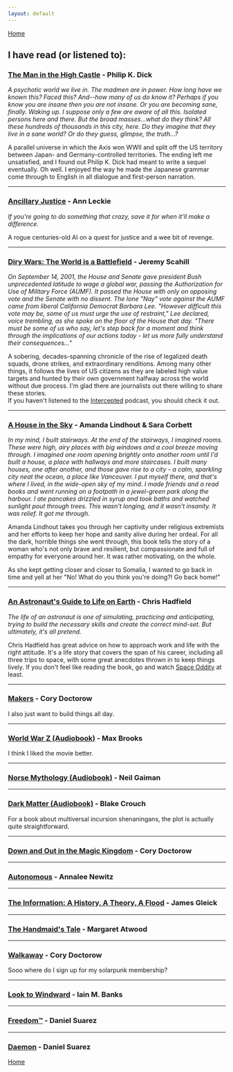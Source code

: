 ```yaml
---
layout: default
---
```


[Home](/)

## I have read (or listened to):

### [The Man in the High Castle](https://en.wikipedia.org/wiki/The_Man_in_the_High_Castle) - Philip K. Dick

_A psychotic world we live in. The madmen are in power. How long have we known this? Faced this? And--how many of us do know it? Perhaps if you know you are insane then you are not insane. Or you are becoming sane, finally. Waking up. I suppose only a few are aware of all this. Isolated persons here and there. But the broad masses...what do they think? All these hundreds of thousands in this city, here. Do they imagine that they live in a sane world? Or do they guess, glimpse, the truth...?_

A parallel universe in which the Axis won WWII and split off the US territory between Japan- and Germany-controlled territories. The ending left me unsatisfied, and I found out Philip K. Dick had meant to write a sequel eventually. Oh well. I enjoyed the way he made the Japanese grammar come through to English in all dialogue and first-person narration.

---

### [Ancillary Justice](https://en.wikipedia.org/wiki/Ancillary_Justice) - Ann Leckie

_If you're going to do something that crazy, save it for when it'll make a difference._

A rogue centuries-old AI on a quest for justice and a wee bit of revenge.

---

### [Diry Wars: The World is a Battlefield](https://www.hachettebookgroup.com/titles/jeremy-scahill/dirty-wars/9781568587271/) - Jeremy Scahill

_On September 14, 2001, the House and Senate gave president Bush unprecedented latitude to wage a global war, passing the Authorization for Use of Military Force (AUMF). It passed the House with only on opposing vote and the Senate with no dissent. The lone "Nay" vote against the AUMF came from liberal California Democrat Barbara Lee. "However difficult this vote may be, some of us must urge the use of restraint," Lee declared, voice trembling, as she spoke on the floor of the House that day. "There must be some of us who say, let's step back for a moment and think through the implications of our actions today - let us more fully understand their consequences..."_

A sobering, decades-spanning chronicle of the rise of legalized death squads, drone strikes, and extraordinary renditions. Among many other things, it follows the lives of US citizens as they are labeled high value targets and hunted by their own government halfway across the world without due process. I'm glad there are journalists out there willing to share these stories.  
If you haven't listened to the [Intercepted](https://theintercept.com/podcasts/) podcast, you should check it out.

---

### [A House in the Sky](https://en.wikipedia.org/wiki/A_House_in_the_Sky) - Amanda Lindhout & Sara Corbett

_In my mind, I built stairways. At the end of the stairways, I imagined rooms. These were high, airy places with big windows and a cool breeze moving through. I imagined one room opening brightly onto another room until I'd built a house, a place with hallways and more staircases. I built many houses, one after another, and those gave rise to a city - a calm, sparkling city neat the ocean, a place like Vancouver. I put myself there, and that's where I lived, in the wide-open sky of my mind. I made friends and a read books and went running on a footpath in a jewel-green park along the harbour. I ate pancakes drizzled in syrup and took baths and watched sunlight pout through trees. This wasn't longing, and it wasn't insanity. It was relief. It got me through._

Amanda Lindhout takes you through her captivity under religious extremists and her efforts to keep her hope and sanity alive during her ordeal. For all the dark, horrible things she went through, this book tells the story of a woman who's not only brave and resilient, but compassionate and full of empathy for everyone around her. It was rather motivating, on the whole.

As she kept getting closer and closer to Somalia, I wanted to go back in time and yell at her "No! What do you think you're doing?! Go back home!" 

---

### [An Astronaut's Guide to Life on Earth](https://chrishadfield.ca/books/) - Chris Hadfield

_The life of an astronaut is one of simulating, practicing and anticipating, trying to build the necessary skills and create the correct mind-set. But ultimately, it's all pretend._

Chris Hadfield has great advice on how to approach work and life with the right attitude. It's a life story that covers the span of his career, including all three trips to space, with some great anecdotes thrown in to keep things lively. If you don't feel like reading the book, go and watch [Space Oddity](https://www.youtube.com/watch?v=KaOC9danxNo) at least.

---

### [Makers](https://en.wikipedia.org/wiki/Makers_(novel)) - Cory Doctorow  
I also just want to build things all day.

---

### [World War Z (Audiobook)](https://en.wikipedia.org/wiki/World_War_Z) - Max Brooks

I think I liked the movie better.

---

### [Norse Mythology (Audiobook)](https://en.wikipedia.org/wiki/Norse_Mythology_(Neil_Gaiman)) - Neil Gaiman  

---

### [Dark Matter (Audiobook)](http://blakecrouch.com/dark-matter.php) - Blake Crouch  
For a book about multiversal incursion shenaningans, the plot is actually quite straightforward.

---

### [Down and Out in the Magic Kingdom](https://en.wikipedia.org/wiki/Down_and_Out_in_the_Magic_Kingdom) - Cory Doctorow  

---

### [Autonomous](https://www.goodreads.com/book/show/28209634-autonomous) - Annalee Newitz

---

### [The Information: A History, A Theory, A Flood](https://en.wikipedia.org/wiki/The_Information:_A_History,_a_Theory,_a_Flood) - James Gleick

---

### [The Handmaid's Tale](https://en.wikipedia.org/wiki/The_Handmaid%27s_Tale) - Margaret Atwood

---

### [Walkaway](https://en.wikipedia.org/wiki/Walkaway_(Doctorow_novel)) - Cory Doctorow  
Sooo where do I sign up for my solarpunk membership?

---

### [Look to Windward](https://en.wikipedia.org/wiki/Look_to_Windward) - Iain M. Banks

---

### [Freedom™](https://en.wikipedia.org/wiki/Freedom%E2%84%A2) - Daniel Suarez

---

### [Daemon](https://en.wikipedia.org/wiki/Daemon_(novel_series)) - Daniel Suarez


[Home](/)
